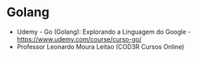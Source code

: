 # Golang

- Udemy - Go (Golang): Explorando a Linguagem do Google - https://www.udemy.com/course/curso-go/
- Professor Leonardo Moura Leitao (COD3R Cursos Online)